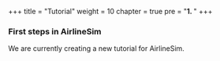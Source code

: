 ﻿+++
title = "Tutorial"
weight = 10
chapter = true
pre = "<b>1. </b>"
+++

### First steps in AirlineSim

We are currently creating a new tutorial for AirlineSim.